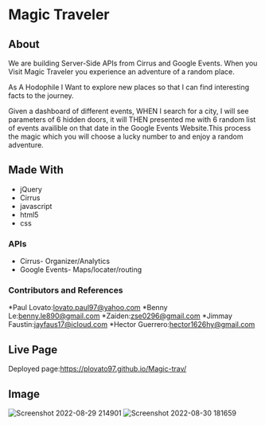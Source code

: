 # Magic Traveler
## About

We are building Server-Side APIs from Cirrus and Google Events. When you Visit Magic Traveler you experience an adventure of a random place.

As A Hodophile I Want to explore new places so that I can find interesting facts to the journey.

Given a dashboard of different events, WHEN I search for a city, I will see parameters of 6 hidden doors, it will THEN presented me with 6 random list of events availible on that date in the Google Events Website.This process the magic which you will choose a lucky number to and enjoy a random adventure.

## Made With

* jQuery
* Cirrus
* javascript
* html5
* css

### APIs

* Cirrus- Organizer/Analytics
* Google Events- Maps/locater/routing

### Contributors and References 

*Paul Lovato:lovato.paul97@yahoo.com
*Benny Le:benny.le890@gmail.com
*Zaiden:zse0296@gmail.com
*Jimmay Faustin:jayfaus17@icloud.com
*Hector Guerrero:hector1626hy@gmail.com

## Live Page
Deployed page:https://plovato97.github.io/Magic-trav/

## Image
![Screenshot 2022-08-29 214901](https://user-images.githubusercontent.com/109039347/187554254-9a7b5448-ec97-414f-965c-ad3da1da407c.png)
![Screenshot 2022-08-30 181659](https://user-images.githubusercontent.com/109039347/187554731-1b35c991-f105-4805-bdf5-eeae8d322f82.png)


